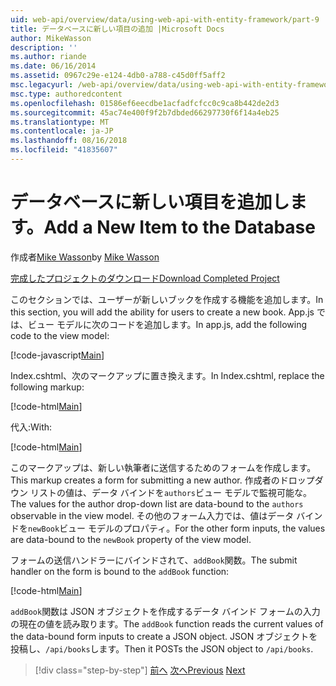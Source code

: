 ```yaml
---
uid: web-api/overview/data/using-web-api-with-entity-framework/part-9
title: データベースに新しい項目の追加 |Microsoft Docs
author: MikeWasson
description: ''
ms.author: riande
ms.date: 06/16/2014
ms.assetid: 0967c29e-e124-4db0-a788-c45d0ff5aff2
msc.legacyurl: /web-api/overview/data/using-web-api-with-entity-framework/part-9
msc.type: authoredcontent
ms.openlocfilehash: 01586ef6eecdbe1acfadfcfcc0c9ca8b442de2d3
ms.sourcegitcommit: 45ac74e400f9f2b7dbded66297730f6f14a4eb25
ms.translationtype: MT
ms.contentlocale: ja-JP
ms.lasthandoff: 08/16/2018
ms.locfileid: "41835607"
---
```

<a name="add-a-new-item-to-the-database"></a><span data-ttu-id="40b0a-102">データベースに新しい項目を追加します。</span><span class="sxs-lookup"><span data-stu-id="40b0a-102">Add a New Item to the Database</span></span>
====================
<span data-ttu-id="40b0a-103">作成者[Mike Wasson](https://github.com/MikeWasson)</span><span class="sxs-lookup"><span data-stu-id="40b0a-103">by [Mike Wasson](https://github.com/MikeWasson)</span></span>

[<span data-ttu-id="40b0a-104">完成したプロジェクトのダウンロード</span><span class="sxs-lookup"><span data-stu-id="40b0a-104">Download Completed Project</span></span>](https://github.com/MikeWasson/BookService)

<span data-ttu-id="40b0a-105">このセクションでは、ユーザーが新しいブックを作成する機能を追加します。</span><span class="sxs-lookup"><span data-stu-id="40b0a-105">In this section, you will add the ability for users to create a new book.</span></span> <span data-ttu-id="40b0a-106">App.js では、ビュー モデルに次のコードを追加します。</span><span class="sxs-lookup"><span data-stu-id="40b0a-106">In app.js, add the following code to the view model:</span></span>

[!code-javascript[Main](part-9/samples/sample1.js)]

<span data-ttu-id="40b0a-107">Index.cshtml、次のマークアップに置き換えます。</span><span class="sxs-lookup"><span data-stu-id="40b0a-107">In Index.cshtml, replace the following markup:</span></span>

[!code-html[Main](part-9/samples/sample2.html)]

<span data-ttu-id="40b0a-108">代入:</span><span class="sxs-lookup"><span data-stu-id="40b0a-108">With:</span></span>

[!code-html[Main](part-9/samples/sample3.html)]

<span data-ttu-id="40b0a-109">このマークアップは、新しい執筆者に送信するためのフォームを作成します。</span><span class="sxs-lookup"><span data-stu-id="40b0a-109">This markup creates a form for submitting a new author.</span></span> <span data-ttu-id="40b0a-110">作成者のドロップダウン リストの値は、データ バインドを`authors`ビュー モデルで監視可能な。</span><span class="sxs-lookup"><span data-stu-id="40b0a-110">The values for the author drop-down list are data-bound to the `authors` observable in the view model.</span></span> <span data-ttu-id="40b0a-111">その他のフォーム入力では、値はデータ バインドを`newBook`ビュー モデルのプロパティ。</span><span class="sxs-lookup"><span data-stu-id="40b0a-111">For the other form inputs, the values are data-bound to the `newBook` property of the view model.</span></span>

<span data-ttu-id="40b0a-112">フォームの送信ハンドラーにバインドされて、`addBook`関数。</span><span class="sxs-lookup"><span data-stu-id="40b0a-112">The submit handler on the form is bound to the `addBook` function:</span></span>

[!code-html[Main](part-9/samples/sample4.html)]

<span data-ttu-id="40b0a-113">`addBook`関数は JSON オブジェクトを作成するデータ バインド フォームの入力の現在の値を読み取ります。</span><span class="sxs-lookup"><span data-stu-id="40b0a-113">The `addBook` function reads the current values of the data-bound form inputs to create a JSON object.</span></span> <span data-ttu-id="40b0a-114">JSON オブジェクトを投稿し、`/api/books`します。</span><span class="sxs-lookup"><span data-stu-id="40b0a-114">Then it POSTs the JSON object to `/api/books`.</span></span>

> [!div class="step-by-step"]
> <span data-ttu-id="40b0a-115">[前へ](part-8.md)
> [次へ](part-10.md)</span><span class="sxs-lookup"><span data-stu-id="40b0a-115">[Previous](part-8.md)
[Next](part-10.md)</span></span>
